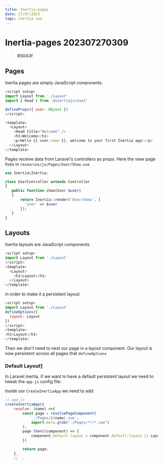 ```yaml
---
title: Inertia-pages
date: 27/07/2023
tags: inertia vue
---
```


# **Inertia-pages** 202307270309 
> **85043f**


## Pages  

Inertia pages are simply JavaScript components.

```javascript
<script setup>
import Layout from './Layout'
import { Head } from '@inertiajs/vue3'

defineProps({ user: Object })
</script>

<template>
  <Layout>
    <Head title="Welcome" />
    <h1>Welcome</h1>
    <p>Hello {{ user.name }}, welcome to your first Inertia app!</p>
  </Layout>
</template>
```

 Pages receive data from Laravel's controllers as props.
Here the view page lives in `resources/js/Pages/User/Show.vue`

 ```php
 use Inertia\Inertia;

class UserController extends Controller
{
    public function show(User $user)
    {
        return Inertia::render('User/Show', [
          'user' => $user
        ]);
    }
}
 ```

## Layouts

Inertia layouts are JavaScript components.
```javascript
<script setup>
import Layout from './Layout'
</script>
<template>
  <Layout>
    <h1>Layout</h1>
  </Layout>
</template>
```

in order to make it a persistent layout:

```javascript
<script setup>
import Layout from './Layout'
defineOptions({
  layout: Layout
})
</script>
<template>
<h1>Layout</h1>
</template>
```
Then we don't need to nest our page in a layout component.
Our layout is now persistent across all pages that `defineOptions`

### Default Layout[1]
In Laravel inertia, if we want to have a default persistent layout we need to tweak the `app.js` config file:

Inside our `CreateInertiaApp` we need to add:
```JavaScript
// app.js
createInertiaApp({
    resolve: (name) =>{
        const page = resolvePageComponent(
            `./Pages/${name}.vue`,
            import.meta.glob("./Pages/**/*.vue")
        );
        page.then((component) => {
            component.default.layout = component.default.layout || Layout;
        })

        return page;
    },
    // ...
```


[1]: https://stackoverflow.com/a/72867218